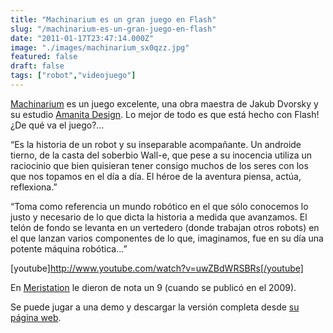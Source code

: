 ```yaml
---
title: "Machinarium es un gran juego en Flash"
slug: "/machinarium-es-un-gran-juego-en-flash"
date: "2011-01-17T23:47:14.000Z"
image: "./images/machinarium_sx0qzz.jpg"
featured: false
draft: false
tags: ["robot","videojuego"]
---
```



[Machinarium](http://machinarium.net) es un juego excelente, una obra maestra de Jakub Dvorsky y su estudio [Amanita Design](http://www.amanita-design.net/). Lo mejor de todo es que está hecho con Flash! ¿De qué va el juego?…

“Es la historia de un robot y su inseparable acompañante. Un androide tierno, de la casta del soberbio Wall-e, que pese a su inocencia utiliza un raciocinio que bien quisieran tener consigo muchos de los seres con los que nos topamos en el día a día. El héroe de la aventura piensa, actúa, reflexiona.”

“Toma como referencia un mundo robótico en el que sólo conocemos lo justo y necesario de lo que dicta la historia a medida que avanzamos. El telón de fondo se levanta en un vertedero (donde trabajan otros robots) en el que lanzan varios componentes de lo que, imaginamos, fue en su día una potente máquina robótica…”

[youtube]http://www.youtube.com/watch?v=uwZBdWRSBRs[/youtube]

En [Meristation](http://www.meristation.com/v3/des_analisis.php?id=cw4adc4dd733c16&idj=cw4ac9cfecc76bf&pic=PC#) le dieron de nota un 9 (cuando se publicó en el 2009).

Se puede jugar a una demo y descargar la versión completa desde [su página web](http://machinarium.net/demo/).



